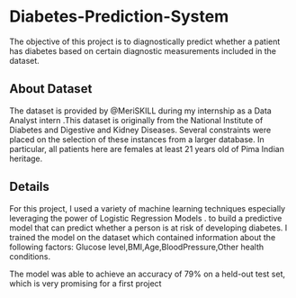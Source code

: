 # Diabetes-Prediction-System
The objective of this project is to diagnostically predict 
whether a patient has diabetes based on certain diagnostic measurements included in the dataset.







## About Dataset

 
The dataset is provided by @MeriSKILL during my internship as a Data Analyst intern .This dataset is originally from the National Institute of Diabetes and Digestive and Kidney Diseases.  Several constraints were placed on the selection of these instances from a larger database. In particular, all patients here are 
females at least 21 years old of Pima Indian heritage.


 




## Details

For this project, I used a variety of machine learning techniques especially leveraging the power of Logistic Regression Models . to build a predictive model that can predict whether a person is at risk of developing diabetes. I trained the model on the dataset which contained information about the following factors:
Glucose level,BMI,Age,BloodPressure,Other health conditions. 

The model was able to achieve an accuracy of 79% on a held-out test set, which is very promising for a first project 





